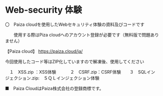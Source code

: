 # Web-security 体験
〇　Paiza cloudを使用したWebセキュリティ体験の資料及びコードです

　　使用する際はPiza cloudへのアカウント登録が必要です（無料版で問題ありません）

【Paiza cloud】
https://paiza.cloud/ja/


今回使用したコード等はZIP化していますので解凍後、使用してください


　１　XSS.zip ：XSS体験　　　 ２　CSRF.zip：CSRF体験　　３　SQLインジェクション.zip:　ＳＱＬインジェクション体験
  
  
■　Paiza CloudはPaiza株式会社の登録商標です。
